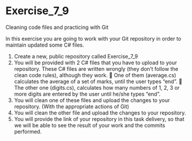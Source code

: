 # Exercise_7_9
Cleaning code files and practicing with Git

In this exercise you are going to work with your Git repository in order to maintain updated some
C# files.
1. Create a new, public repository called Exercise_7_9
2. You will be provided with 2 C# files that you have to upload to your repository. These C#
files are written wrongly (they don’t follow the clean code rules), although they work.
 One of them (average.cs) calculates the average of a set of marks, until the user types
“end”.
 The other one (digits.cs), calculates how many numbers of 1, 2, 3 or more digits are
entered by the user until he/she types “end”.
3. You will clean one of these files and upload the changes to your repository. (With the
appropriate actions of Git)
4. You will clean the other file and upload the changes to your repository.
5. You will provide the link of your repository in this task delivery, so that we will be able to
see the result of your work and the commits performed.